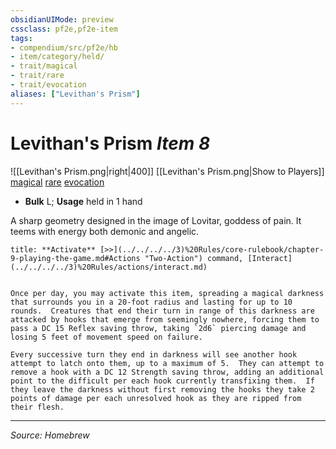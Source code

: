 ```yaml
---
obsidianUIMode: preview
cssclass: pf2e,pf2e-item
tags:
- compendium/src/pf2e/hb
- item/category/held/
- trait/magical
- trait/rare
- trait/evocation
aliases: ["Levithan's Prism"]
---
```

# Levithan's Prism *Item 8*  
![[Levithan's Prism.png|right|400]]
[[Levithan's Prism.png|Show to Players]]
[magical](rules/traits/magical.md "Magical Item Trait")  [rare](rules/traits/rare.md "Rare Rarity Trait")  [evocation](rules/traits/evocation.md "Evocation School Trait")  

- **Bulk** L; **Usage** held in 1 hand

A sharp geometry designed in the image of Lovitar, goddess of pain.  It teems with energy both demonic and angelic.

```ad-embed-ability
title: **Activate** [>>](../../../../3)%20Rules/core-rulebook/chapter-9-playing-the-game.md#Actions "Two-Action") command, [Interact](../../../../3)%20Rules/actions/interact.md)


Once per day, you may activate this item, spreading a magical darkness that surrounds you in a 20-foot radius and lasting for up to 10 rounds.  Creatures that end their turn in range of this darkness are attacked by hooks that emerge from seemingly nowhere, forcing them to pass a DC 15 Reflex saving throw, taking `2d6` piercing damage and losing 5 feet of movement speed on failure.

Every successive turn they end in darkness will see another hook attempt to latch onto them, up to a maximum of 5.  They can attempt to remove a hook with a DC 12 Strength saving throw, adding an additional point to the difficult per each hook currently transfixing them.  If they leave the darkness without first removing the hooks they take 2 points of damage per each unresolved hook as they are ripped from their flesh.
```


---
*Source: Homebrew*